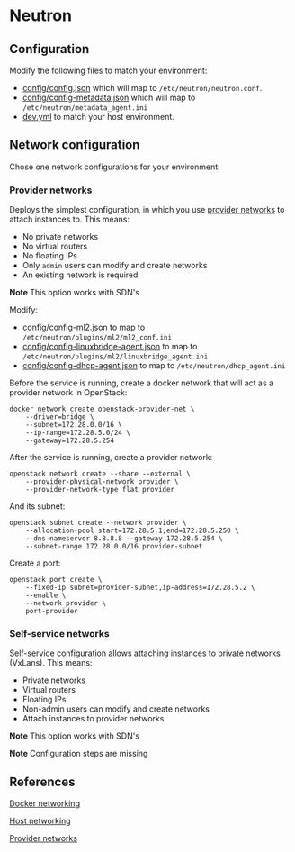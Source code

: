 # Neutron

## Configuration

Modify the following files to match your environment:

* [config/config.json](config/config.json.j2) which will map to `/etc/neutron/neutron.conf`.
* [config/config-metadata.json](config/config-metadata.json.j2) which will map to `/etc/neutron/metadata_agent.ini`
* [dev.yml](dev.yml.j2) to match your host environment.

## Network configuration

Chose one network configurations for your environment:

### Provider networks

Deploys the simplest configuration, in which you use [provider networks](https://docs.openstack.org/newton/install-guide-rdo/launch-instance-networks-provider.html) to attach instances to. This means:

* No private networks
* No virtual routers
* No floating IPs
* Only `admin` users can modify and create networks
* An existing network is required

**Note** This option works with SDN's

Modify:

* [config/config-ml2.json](config/config-ml2.json.j2) to map to `/etc/neutron/plugins/ml2/ml2_conf.ini`
* [config/config-linuxbridge-agent.json](config/config-linuxbridge-agent.json.j2) to map to `/etc/neutron/plugins/ml2/linuxbridge_agent.ini`
* [config/config-dhcp-agent.json](config/config-dhcp-agent.json.j2) to map to `/etc/neutron/dhcp_agent.ini`

Before the service is running, create a docker network that will act as a provider network in OpenStack:

    docker network create openstack-provider-net \
        --driver=bridge \
        --subnet=172.28.0.0/16 \
        --ip-range=172.28.5.0/24 \
        --gateway=172.28.5.254

After the service is running, create a provider network:

    openstack network create --share --external \
        --provider-physical-network provider \
        --provider-network-type flat provider

And its subnet:

    openstack subnet create --network provider \
        --allocation-pool start=172.28.5.1,end=172.28.5.250 \
        --dns-nameserver 8.8.8.8 --gateway 172.28.5.254 \
        --subnet-range 172.28.0.0/16 provider-subnet

Create a port:

    openstack port create \
        --fixed-ip subnet=provider-subnet,ip-address=172.28.5.2 \
        --enable \
        --network provider \
        port-provider

### Self-service networks

Self-service configuration allows attaching instances to private networks (VxLans). This means:

* Private networks
* Virtual routers
* Floating IPs
* Non-admin users can modify and create networks
* Attach instances to provider networks

**Note** This option works with SDN's

**Note** Configuration steps are missing

## References

[Docker networking](https://docs.docker.com/engine/reference/commandline/network_create/#specify-advanced-options)

[Host networking](https://docs.openstack.org/neutron/pike/install/environment-networking-obs.html)

[Provider networks](https://docs.openstack.org/neutron/pike/install/controller-install-option1-obs.html)